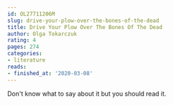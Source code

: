 ```yaml
---
id: OL27711206M
slug: drive-your-plow-over-the-bones-of-the-dead
title: Drive Your Plow Over The Bones Of The Dead
author: Olga Tokarczuk
rating: 4
pages: 274
categories:
- literature
reads:
- finished_at: '2020-03-08'
---
```

Don't know what to say about it but you should read it.
